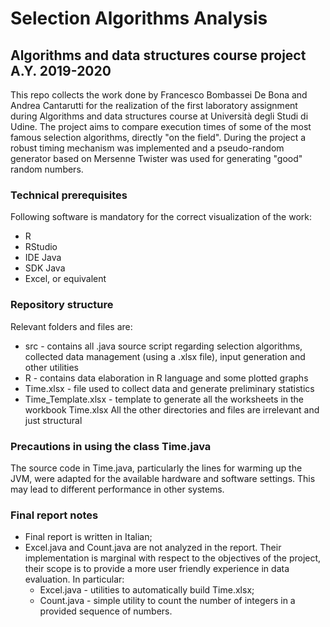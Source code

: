 # Selection Algorithms Analysis
## Algorithms and data structures course project A.Y. 2019-2020
This repo collects the work done by Francesco Bombassei De Bona and Andrea Cantarutti for the realization of the first laboratory assignment during Algorithms and data structures course at Università degli Studi di Udine.
The project aims to compare execution times of some of the most famous selection algorithms, directly "on the field". During the project a robust timing mechanism was implemented and a pseudo-random generator based on Mersenne Twister was used for generating "good" random numbers.

### Technical prerequisites
Following software is mandatory for the correct visualization of the work:
* R
* RStudio
* IDE Java
* SDK Java
* Excel, or equivalent

### Repository structure
Relevant folders and files are:
* src - contains all .java source script regarding selection algorithms, collected data management (using a .xlsx file), input generation and other utilities
* R - contains data elaboration in R language and some plotted graphs
* Time.xlsx - file used to collect data and generate preliminary statistics
* Time_Template.xlsx - template to generate all the worksheets in the workbook Time.xlsx
All the other directories and files are irrelevant and just structural

### Precautions in using the class Time.java
The source code in Time.java, particularly the lines for warming up the JVM, were adapted for the available hardware and software settings. This may lead to different performance in other systems.

### Final report notes
* Final report is written in Italian;
* Excel.java and Count.java are not analyzed in the report. Their implementation is marginal with respect to the objectives of the project, their scope is to provide a more user friendly experience in data evaluation. In particular:
  * Excel.java - utilities to automatically build Time.xlsx;
  * Count.java - simple utility to count the number of integers in a provided sequence of numbers.
